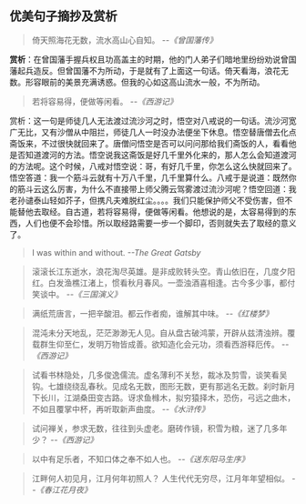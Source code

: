 ## 优美句子摘抄及赏析

> 倚天照海花无数，流水高山心自知。
<cite>--《曾国藩传》</cite>

**赏析**：在曾国藩手握兵权且功高盖主的时期，他的门人弟子们暗地里纷纷劝说曾国藩起兵造反。但曾国藩不为所动，于是就有了上面这一句话。倚天看海，浪花无数。形容眼前的美景充满诱惑。但我的心如这高山流水一般，不为所动。

> 若将容易得，便做等闲看。
<cite>--《西游记》</cite>

赏析：这一句是师徒几人无法渡过流沙河之时，悟空对八戒说的一句话。流沙河宽广无比，又有沙僧从中阻拦，师徒几人一时没办法便坐下休息。悟空替唐僧去化点斋饭来，不过很快就回来了。唐僧问悟空是否可以问问那给我们斋饭的人，看看他是否知道渡河的方法。悟空说我这斋饭是好几千里外化来的，那人怎么会知道渡河的方法呢。这个时候，八戒对悟空说：哥，有好几千里，你怎么这么快就回来了。悟空答道：我一个筋斗云就有十万八千里，几千里算什么。八戒于是说道：既然你的筋斗云这么厉害，为什么不直接带上师父腾云驾雾渡过流沙河呢？悟空回道：我老孙谴泰山轻如芥子，但携凡夫难脱红尘。。。。我们只能保护师父不受伤害，但不能替他去取经。自古道，若将容易得，便做等闲看。他想说的是，太容易得到的东西，人们也便不会珍惜。所以取经路需要一步一个脚印，否则就失去了取经的意义了。

> I was within and without.
<cite>--The Great Gatsby</cite>

> 滚滚长江东逝水，浪花淘尽英雄。是非成败转头空。青山依旧在，几度夕阳红。白发渔樵江渚上，惯看秋月春风。一壶浊酒喜相逢。古今多少事，都付笑谈中。
<cite>--《三国演义》</cite>

> 满纸荒唐言，一把辛酸泪。都云作者痴，谁解其中味。
<cite>--《红楼梦》</cite>

> 混沌未分天地乱，茫茫渺渺无人见。自从盘古破鸿蒙，开辟从兹清浊辨。覆载群生仰至仁，发明万物皆成善。欲知造化会元功，须看西游释厄传。
<cite>--《西游记》</cite>

> 试看书林隐处，几多俊逸儒流。虚名薄利不关愁，裁冰及剪雪，谈笑看吴钩。七雄绕绕乱春秋。见成名无数，图形无数，更有那逃名无数。刹时新月下长川，江湖桑田变古路。讶求鱼橼木，拟穷猿择木，恐伤，弓远之曲木，不如且覆掌中杯，再听取新声曲度。
<cite>--《水浒传》</cite>

> 试问禅关，参求无数，往往到头虚老。磨砖作镜，积雪为粮，迷了几多年少？
<cite>--《西游记》</cite>

> 以中有足乐者，不知口体之奉不如人也。
> <cite>--《送东阳马生序》</cite>

> 江畔何人初见月，江月何年初照人？
> 人生代代无穷尽，江月年年望相似。
> <cite>--《春江花月夜》</cite>